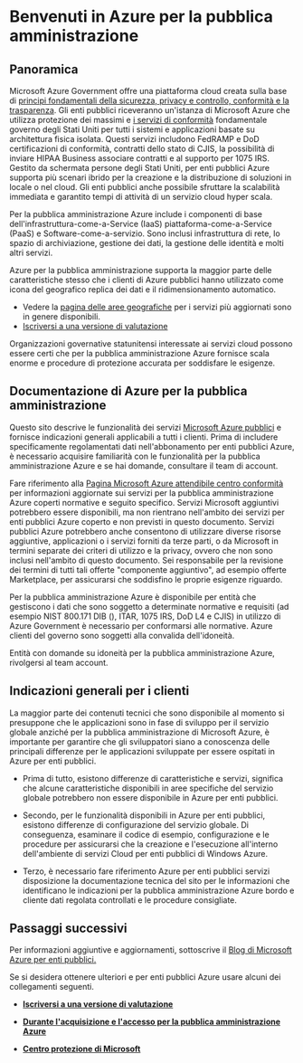 <properties 
   pageTitle="Panoramica di Azure per la pubblica amministrazione | Microsoft Azure" 
   description="In questo articolo viene fornita una panoramica delle funzionalità di Azure Government Cloud e la struttura attendibile e la sicurezza usate per supportare conformità applicabile al federal, stato e organizzazioni locale per la pubblica amministrazione e partner. " 
   services="Azure-Government"
   cloud="gov" 
   documentationCenter="" 
   authors="ryansoc" 
   manager="zakramer"    editor=""/>

<tags
   ms.service="multiple"
   ms.devlang="na"
   ms.topic="article"
   ms.tgt_pltfrm="na"
   ms.workload="azure-government" 
   ms.date="10/18/2016"
   ms.author="ryansoc"/>

# <a name="welcome-to-azure-government"></a>Benvenuti in Azure per la pubblica amministrazione

## <a name="overview"></a>Panoramica

Microsoft Azure Government offre una piattaforma cloud creata sulla base di [principi fondamentali della sicurezza, privacy e controllo, conformità e la trasparenza](http://azure.com/gov). Gli enti pubblici riceveranno un'istanza di Microsoft Azure che utilizza protezione dei massimi e [i servizi di conformità](https://azure.microsoft.com/support/trust-center/compliance/) fondamentale governo degli Stati Uniti per tutti i sistemi e applicazioni basate su architettura fisica isolata. Questi servizi includono FedRAMP e DoD certificazioni di conformità, contratti dello stato di CJIS, la possibilità di inviare HIPAA Business associare contratti e al supporto per 1075 IRS. Gestito da schermata persone degli Stati Uniti, per enti pubblici Azure supporta più scenari ibrido per la creazione e la distribuzione di soluzioni in locale o nel cloud. Gli enti pubblici anche possibile sfruttare la scalabilità immediata e garantito tempi di attività di un servizio cloud hyper scala.

Per la pubblica amministrazione Azure include i componenti di base dell'infrastruttura-come-a-Service (IaaS) piattaforma-come-a-Service (PaaS) e Software-come-a-servizio.  Sono inclusi infrastruttura di rete, lo spazio di archiviazione, gestione dei dati, la gestione delle identità e molti altri servizi.

Azure per la pubblica amministrazione supporta la maggior parte delle caratteristiche stesso che i clienti di Azure pubblici hanno utilizzato come icona del geografico replica dei dati e il ridimensionamento automatico. 

- Vedere la [pagina delle aree geografiche](https://azure.microsoft.com/regions/#services) per i servizi più aggiornati sono in genere disponibili.
- [Iscriversi a una versione di valutazione](https://azuregov.microsoft.com/trial/azuregovtrial)

Organizzazioni governative statunitensi interessate ai servizi cloud possono essere certi che per la pubblica amministrazione Azure fornisce scala enorme e procedure di protezione accurata per soddisfare le esigenze.

## <a name="azure-government-documentation"></a>Documentazione di Azure per la pubblica amministrazione

Questo sito descrive le funzionalità dei servizi [Microsoft Azure pubblici](https://azure.microsoft.com/features/gov/) e fornisce indicazioni generali applicabili a tutti i clienti. Prima di includere specificamente regolamentati dati nell'abbonamento per enti pubblici Azure, è necessario acquisire familiarità con le funzionalità per la pubblica amministrazione Azure e se hai domande, consultare il team di account.

Fare riferimento alla [Pagina Microsoft Azure attendibile centro conformità](http://www.microsoft.com/en-us/TrustCenter/Compliance/default.aspx) per informazioni aggiornate sui servizi per la pubblica amministrazione Azure coperti normative e seguito specifico. Servizi Microsoft aggiuntivi potrebbero essere disponibili, ma non rientrano nell'ambito dei servizi per enti pubblici Azure coperto e non previsti in questo documento. Servizi pubblici Azure potrebbero anche consentono di utilizzare diverse risorse aggiuntive, applicazioni o i servizi forniti da terze parti, o da Microsoft in termini separate dei criteri di utilizzo e la privacy, ovvero che non sono inclusi nell'ambito di questo documento. Sei responsabile per la revisione dei termini di tutti tali offerte "componente aggiuntivo", ad esempio offerte Marketplace, per assicurarsi che soddisfino le proprie esigenze riguardo.

Per la pubblica amministrazione Azure è disponibile per entità che gestiscono i dati che sono soggetto a determinate normative e requisiti (ad esempio NIST 800.171 DIB (), ITAR, 1075 IRS, DoD L4 e CJIS) in utilizzo di Azure Government è necessario per conformarsi alle normative. Azure clienti del governo sono soggetti alla convalida dell'idoneità.

Entità con domande su idoneità per la pubblica amministrazione Azure, rivolgersi al team account.

## <a name="general-guidance-for-customers"></a>Indicazioni generali per i clienti

La maggior parte dei contenuti tecnici che sono disponibile al momento si presuppone che le applicazioni sono in fase di sviluppo per il servizio globale anziché per la pubblica amministrazione di Microsoft Azure, è importante per garantire che gli sviluppatori siano a conoscenza delle principali differenze per le applicazioni sviluppate per essere ospitati in Azure per enti pubblici.

- Prima di tutto, esistono differenze di caratteristiche e servizi, significa che alcune caratteristiche disponibili in aree specifiche del servizio globale potrebbero non essere disponibile in Azure per enti pubblici.

- Secondo, per le funzionalità disponibili in Azure per enti pubblici, esistono differenze di configurazione del servizio globale.  Di conseguenza, esaminare il codice di esempio, configurazione e le procedure per assicurarsi che la creazione e l'esecuzione all'interno dell'ambiente di servizi Cloud per enti pubblici di Windows Azure.

- Terzo, è necessario fare riferimento Azure per enti pubblici servizi disposizione la documentazione tecnica del sito per le informazioni che identificano le indicazioni per la pubblica amministrazione Azure bordo e cliente dati regolata controllati e le procedure consigliate.

## <a name="next-steps"></a>Passaggi successivi

Per informazioni aggiuntive e aggiornamenti, sottoscrive il <a href="https://blogs.msdn.microsoft.com/azuregov/">Blog di Microsoft Azure per enti pubblici.</a>

Se si desidera ottenere ulteriori e per enti pubblici Azure usare alcuni dei collegamenti seguenti.

- **[Iscriversi a una versione di valutazione](https://azuregov.microsoft.com/trial/azuregovtrial)**

- **[Durante l'acquisizione e l'accesso per la pubblica amministrazione Azure](http://azure.com/gov)**

- **[Centro protezione di Microsoft](https://azure.microsoft.com/support/trust-center/compliance/)**

